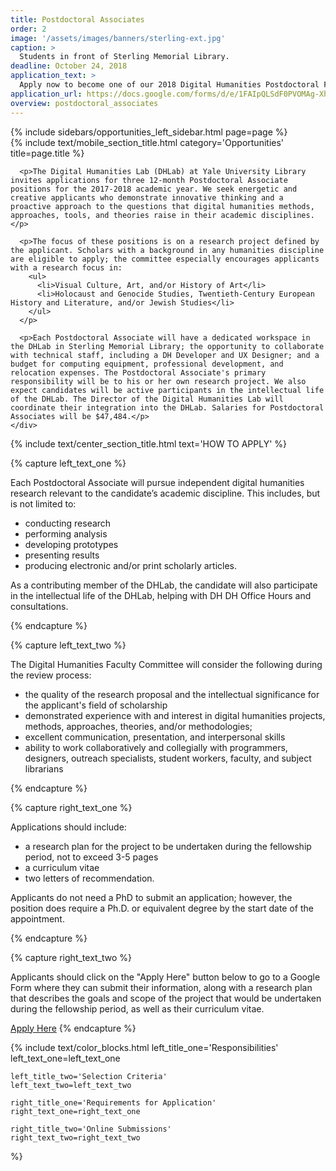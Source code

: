 ```yaml
---
title: Postdoctoral Associates
order: 2
image: '/assets/images/banners/sterling-ext.jpg'
caption: >
  Students in front of Sterling Memorial Library.
deadline: October 24, 2018
application_text: >
  Apply now to become one of our 2018 Digital Humanities Postdoctoral Fellows.
application_url: https://docs.google.com/forms/d/e/1FAIpQLSdF0PVOMAg-XhAcIBLwIffuE6usr7FuJtBVSuqfzYkz52Si7A/viewform?usp=sf_link
overview: postdoctoral_associates
---
```


<div class='center-column'>
  <div class='two-column-container one-third-width top-text'>
    <div class='left-column'>
      {% include sidebars/opportunities_left_sidebar.html page=page %}
    </div>
    <div class='right-column'>
      {% include text/mobile_section_title.html
        category='Opportunities'
        title=page.title
      %}

      <p>The Digital Humanities Lab (DHLab) at Yale University Library invites applications for three 12-month Postdoctoral Associate positions for the 2017-2018 academic year. We seek energetic and creative applicants who demonstrate innovative thinking and a proactive approach to the questions that digital humanities methods, approaches, tools, and theories raise in their academic disciplines.</p>

      <p>The focus of these positions is on a research project defined by the applicant. Scholars with a background in any humanities discipline are eligible to apply; the committee especially encourages applicants with a research focus in:
        <ul>
          <li>Visual Culture, Art, and/or History of Art</li>
          <li>Holocaust and Genocide Studies, Twentieth-Century European History and Literature, and/or Jewish Studies</li>
        </ul>
      </p>

      <p>Each Postdoctoral Associate will have a dedicated workspace in the DHLab in Sterling Memorial Library; the opportunity to collaborate with technical staff, including a DH Developer and UX Designer; and a budget for computing equipment, professional development, and relocation expenses. The Postdoctoral Associate's primary responsibility will be to his or her own research project. We also expect candidates will be active participants in the intellectual life of the DHLab. The Director of the Digital Humanities Lab will coordinate their integration into the DHLab. Salaries for Postdoctoral Associates will be $47,484.</p>
    </div>
  </div>

  {% include text/center_section_title.html
    text='HOW TO APPLY'
  %}

  {% capture left_text_one %}
    <p>Each Postdoctoral Associate will pursue independent digital humanities research relevant to the candidate’s academic discipline. This includes, but is not limited to:      
      <ul>
        <li>conducting research</li>
        <li>performing analysis</li>
        <li>developing prototypes</li>
        <li>presenting results</li>
        <li>producing electronic and/or print scholarly articles.</li>
      </ul>
    </p>
    <p>As a contributing member of the DHLab, the candidate will also participate in the intellectual life of the DHLab, helping with DH DH Office Hours and consultations.
    </p>
  {% endcapture %}

  {% capture left_text_two %}
    <p>The Digital Humanities Faculty Committee will consider the following during the review process:
      <ul>
        <li>the quality of the research proposal and the intellectual significance for the applicant's field of scholarship</li>
        <li>demonstrated experience with and interest in digital humanities projects, methods, approaches, theories, and/or methodologies;</li>
        <li>excellent communication, presentation, and interpersonal skills</li>
        <li>ability to work collaboratively and collegially with programmers, designers, outreach specialists, student workers, faculty, and subject librarians</li>
      </ul>
    </p>
  {% endcapture %}

  {% capture right_text_one %}
    <p>Applications should include:
      <ul>
        <li>a research plan for the project to be undertaken during the fellowship period, not to exceed 3-5 pages</li>
        <li>a curriculum vitae</li>
        <li>two letters of recommendation.</li>
      </ul>
    </p>
    <p>Applicants do not need a PhD to submit an application; however, the position does require a Ph.D. or equivalent degree by the start date of the appointment.</p>
  {% endcapture %}

  {% capture right_text_two %}
    <p>Applicants should click on the "Apply Here" button below to go to a Google Form where they can submit their information, along with a research plan that describes the goals and scope of the project that would be undertaken during the fellowship period, as well as their curriculum vitae.</p>
    <a href='{{ page.application_url }}' target='_blank' class='white-button'>Apply Here</a>
  {% endcapture %}

  {% include text/color_blocks.html
    left_title_one='Responsibilities'
    left_text_one=left_text_one

    left_title_two='Selection Criteria'
    left_text_two=left_text_two

    right_title_one='Requirements for Application'
    right_text_one=right_text_one

    right_title_two='Online Submissions'
    right_text_two=right_text_two 
  %}
</div>